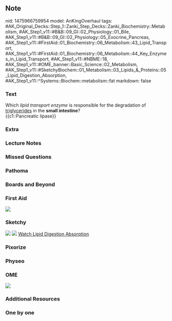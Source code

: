 ## Note
nid: 1475966759954
model: AnKingOverhaul
tags: #AK_Original_Decks::Step_1::Zanki_Step_Decks::Zanki_Biochemistry::Metabolism, #AK_Step1_v11::#B&B::09_GI::02_Physiology::01_Bile, #AK_Step1_v11::#B&B::09_GI::02_Physiology::05_Exocrine_Pancreas, #AK_Step1_v11::#FirstAid::01_Biochemistry::06_Metabolism::43_Lipid_Transport, #AK_Step1_v11::#FirstAid::01_Biochemistry::06_Metabolism::44_Key_Enzymes_in_Lipid_Transport, #AK_Step1_v11::#NBME::18, #AK_Step1_v11::#OME_banner::Basic_Science::02_Metabolism, #AK_Step1_v11::#SketchyBiochem::01_Metabolism::03_Lipids_&_Proteins::05_Lipid_Digestion_Absorption, #AK_Step1_v11::^Systems::Biochem::metabolism::fat
markdown: false

### Text
<div>
  <div>
    Which <i>lipid transport enzyme</i> is responsible for the
    degradation of <u>triglycerides</u> in the <b>small
    intestine</b>?
  </div>
  <div>
    {{c1::Pancreatic lipase}}
  </div>
</div>

### Extra


### Lecture Notes


### Missed Questions


### Pathoma


### Boards and Beyond


### First Aid
<img src="tmpkMpd4d.png">

### Sketchy
<img src="Lipid%20Digestion%20&%20Absorption.png"> <img src=
"Screen%20Shot%202022-01-30%20at%203.53.52%20AM.png"> <a href=
"https://dashboard.sketchy.com/study/medical/courses/medical-biochemistry/units/medical-biochemistry-metabolism/videos/medical-biochemistry-metabolism-lipids-lipid-digestion-and-absorption?utm_source=anki&utm_medium=partnership&utm_campaign=february_update&utm_content=medical">
Watch Lipid Digestion Absorption</a>

### Pixorize


### Physeo


### OME
<div class="ome-widget">
  <a href=
  "https://onlinemeded.org/spa/metabolism?ref=anki"><img src=
  "_OME_AnkiFlashcards_Topic_3.png"></a>
</div>

### Additional Resources


### One by one

